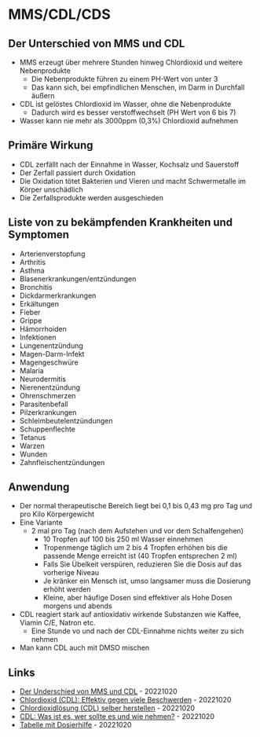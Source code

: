 # MMS/CDL/CDS

## Der Unterschied von MMS und CDL

* MMS erzeugt über mehrere Stunden hinweg Chlordioxid und weitere Nebenprodukte
  * Die Nebenprodukte führen zu einem PH-Wert von unter 3
  * Das kann sich, bei empfindlichen Menschen, im Darm in Durchfall äußern
* CDL ist gelöstes Chlordioxid im Wasser, ohne die Nebenprodukte
  * Dadurch wird es besser verstoffwechselt (PH Wert von 6 bis 7)
* Wasser kann nie mehr als 3000ppm (0,3%) Chlordioxid aufnehmen

## Primäre Wirkung

* CDL zerfällt nach der Einnahme in Wasser, Kochsalz und Sauerstoff
* Der Zerfall passiert durch Oxidation
* Die Oxidation tötet Bakterien und Vieren und macht Schwermetalle im Körper unschädlich
* Die Zerfallsprodukte werden ausgeschieden

## Liste von zu bekämpfenden Krankheiten und Symptomen

* Arterienverstopfung
* Arthritis
* Asthma
* Blasenerkrankungen/entzündungen
* Bronchitis
* Dickdarmerkrankungen
* Erkältungen
* Fieber
* Grippe
* Hämorrhoiden
* Infektionen
* Lungenentzündung
* Magen-Darm-Infekt
* Magengeschwüre
* Malaria
* Neurodermitis
* Nierenentzündung
* Ohrenschmerzen
* Parasitenbefall
* Pilzerkrankungen
* Schleimbeutelentzündungen
* Schuppenflechte
* Tetanus
* Warzen
* Wunden
* Zahnfleischentzündungen

## Anwendung

* Der normal therapeutische Bereich liegt bei 0,1 bis 0,43 mg pro Tag und pro Kilo Körpergewicht
* Eine Variante
  * 2 mal pro Tag (nach dem Aufstehen und vor dem Schalfengehen)
    * 10 Tropfen auf 100 bis 250 ml Wasser einnehmen
    * Tropenmenge täglich um 2 bis 4 Tropfen erhöhen bis die passende Menge erreicht ist (40 Tropfen entsprechen 2 ml)
    * Falls Sie Übelkeit verspüren, reduzieren Sie die Dosis auf das vorherige Niveau
    * Je kränker ein Mensch ist, umso langsamer muss die Dosierung erhöht werden
    * Kleine, aber häufige Dosen sind effektiver als Hohe Dosen morgens und abends
* CDL reagiert stark auf antioxidativ wirkende Substanzen wie Kaffee, Viamin C/E, Natron etc.
  * Eine Stunde vo und nach der CDL-Einnahme nichts weiter zu sich nehmen
* Man kann CDL auch mit DMSO mischen

## Links

* [Der Underschied von MMS und CDL](https://frakad.ch/wp-content/uploads/Unterschied-von-MMS-und-CDL.pdf) - 20221020
* [Chlordioxid (CDL): Effektiv gegen viele Beschwerden](https://agsp-ev.de/chlordioxid-cdl-effektiv-gegen-viele-beschwerden/) - 20221020
* [Chlordioxidlösung (CDL) selber herstellen](https://www.trainingsdiebewegen.com/chlordioxidloesung-cdl-selber-herstellen/) - 20221020
* [CDL: Was ist es, wer sollte es und wie nehmen?](https://www.gesuender-sein.com/chlordioxid/) - 20221020
* [Tabelle mit Dosierhilfe](https://sebastians-info.com/sebastians-info-blog/cdh3000-cds-cdl-wie-mms-nur-einfacher/) - 20221020

